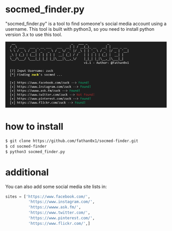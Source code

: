 # socmed_finder.py
"socmed_finder.py" is a tool to find someone's social media account using a username. This tool is built with python3, so you need to install python version 3.x to use this tool.

![alt text](https://raw.githubusercontent.com/fathan0x1/socmed-finder/master/screenshot1.png "screenshot!")

# how to install
```sh
$ git clone https://github.com/fathan0x1/socmed-finder.git
$ cd socmed-finder
$ python3 socmed_finder.py
```
# additional
You can also add some social media site lists in:
```python
sites = ['https://www.facebook.com/',
          'https://www.instagram.com/',
          'https://wwww.ask.fm/',
          'https://www.twitter.com/',
          'https://www.pinterest.com/',
          'https://www.flickr.com/',]
```
